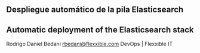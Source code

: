 Despliegue automático de la pila Elasticsearch
---
Automatic deployment of the Elasticsearch stack
---
Rodrigo Daniel Bedani
rbedani@flexxible.com
DevOps | Flexxible IT